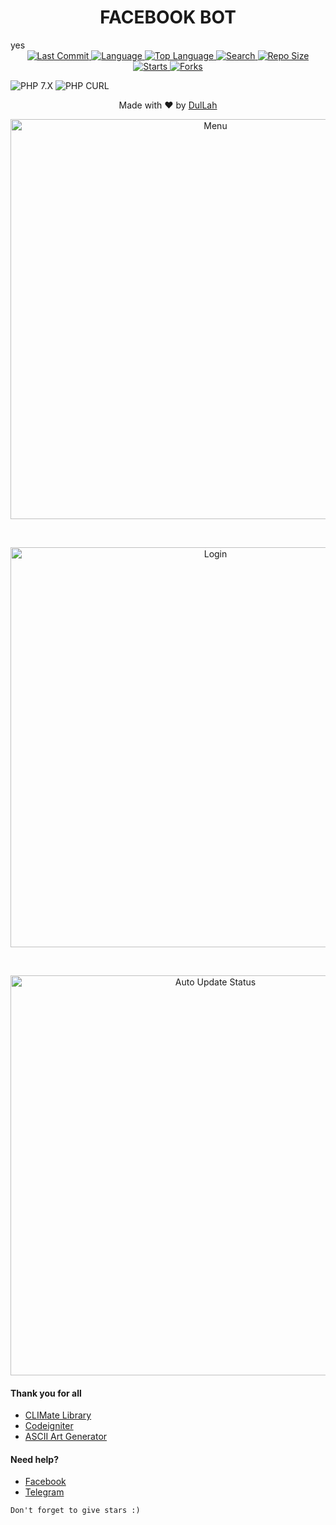 <h1 align="center">FACEBOOK BOT</h1>
yes
<div align="center">
  <a href="https://github.com/dz-id">
    <img alt="Last Commit" src="https://img.shields.io/github/last-commit/dz-id/fb-bot.svg"/>
  </a>
  <a href="https://github.com/dz-id">
    <img alt="Language" src="https://img.shields.io/github/languages/count/dz-id/fb-bot.svg"/>
  </a>
  <a href="https://github.com/dz-id">
    <img alt="Top Language" src="https://img.shields.io/github/languages/top/dz-id/fb-bot.svg"/>
  </a>
  <a href="https://github.com/dz-id">
    <img alt="Search" src="https://img.shields.io/github/search/dz-id/fb-bot/fb-bot.svg"/>
  </a>
  <a href="https://github.com/dz-id">
    <img alt="Repo Size" src="https://img.shields.io/github/repo-size/dz-id/fb-bot.svg"/>
  </a>
  <a href="https://github.com/dz-id">
    <img alt="Starts" src="https://img.shields.io/github/stars/dz-id/fb-bot.svg"/>
  </a>
  <a href="https://github.com/dz-id">
    <img alt="Forks" src="https://img.shields.io/github/forks/dz-id/fb-bot.svg"/>
  </a>
</div>

![PHP 7.X](https://img.shields.io/badge/PHP-7.X-success.svg "PHP 7.X")
![PHP CURL](https://img.shields.io/badge/PHP%20CURL-ALL-success.svg "PHP CURL")

<p align="center">
  Made with ❤️ by <a href="https://github.com/dz-id">DulLah</a>
</p>
<p align="center">
 <img src="https://github.com/dz-id/fb-bot/blob/master/images/menu.png" width="640" title="Menu" alt="Menu">
</p>
<br>
<p align="center">
 <img src="https://github.com/dz-id/fb-bot/blob/master/images/login.png" width="640" title="Login" alt="Login">
</p>
<br>
<p align="center">
 <img src="https://github.com/dz-id/fb-bot/blob/master/images/update-status.png" width="640" title="Auto Update Status" alt="Auto Update Status">
</p>
<div>
  <h4>Thank you for all</h4>
  <ul>
    <li>
      <a href="https://climate.thephpleague.com/">CLIMate Library</a>
    </li>
    <li>
      <a href="https://codeigniter.com/">Codeigniter</a>
    </li>
    <li>
      <a href="https://www.asciiart.eu/">ASCII Art Generator</a>
    </li>
  </ul>
</div>
<div>
  <h4>Need help?</h4>
  <ul>
    <li>
      <a href="https://www.facebook.com/dulahz">Facebook</a>
    </li>
    <li>
      <a href="https://t.me/unikers">Telegram</a>
    </li>
  </ul>
</div>

```
Don't forget to give stars :)
```
